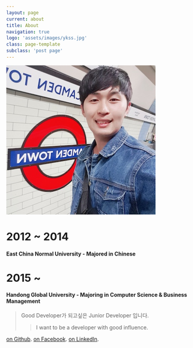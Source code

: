 ```yaml
---
layout: page
current: about
title: About
navigation: true
logo: 'assets/images/ykss.jpg'
class: page-template
subclass: 'post page'
---
```


![ykss2](/assets/images/ykss2.jpg)

# 2012 ~ 2014 

#### East China Normal University  - Majored in Chinese
# 2015 ~ 

#### Handong Global University - Majoring in Computer Science & Business Management 

> Good Developer가 되고싶은 Junior Developer 입니다.
>> I want to be a developer with good influence.

[on Github](https://github.com/ykss).
[on Facebook](https://facebook.com/kyeongsang.yu).
[on LinkedIn](https://www.linkedin.com/in/kyeongsangyu).


